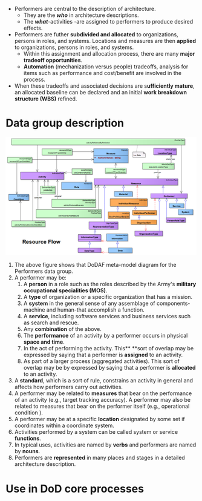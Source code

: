 * Performers are central to the description of architecture.
  * They are the _**who**_ in architecture descriptions.
  * The _**what**_-activities -are assigned to performers to produce desired effects.
* Performers are futher **subdivided and allocated** to organizations, persons in roles, and systems. Locations and measures are then **applied** to organizations, persons in roles, and systems.
  * Within this assignment and allocation process, there are many **major tradeoff opportunities**.
  * **Automation** \(mechanization versus people\) tradeoffs, analysis for items such as performance and cost/benefit are involved in the process.
* When these tradeoffs and associated decisions are s**ufficiently mature**, an allocated baseline can be declared and an initial **work breakdown structure \(WBS\)** refined.

# Data group description

![](/assets/Figure2.3.1-1.jpg)

1. The above figure shows that DoDAF meta-model diagram for the Performers data group.
2. A performer may be:
   1. A **person** in a role such as the roles described by the Army's **military occupational specialities \(MOS\)**.
   2. A **type** of organization or a specific organization that has a mission.
   3. A **system** in the general sense of any assemblage of components-machine and human-that accomplish a function.
   4. A **service**, including software services and business services such as search and rescue.
   5. Any **combination** of the above.
   6. The **performance** of an activity by a performer occurs in physical **space and time**.
   7. In the act of performing the activity. This** **sort of overlap may be expressed by saying that a performer is **assigned** to an activity.
   8. As part of a larger process \(aggregated activities\). This sort of overlap may be by expressed by saying that a performer is **allocated** to an activity.
3. A **standard**, which is a sort of rule, constrains an activity in general and affects how performers carry out activities.
4. A performer may be related to **measures** that bear on the performance of an activity \(e.g., target tracking accuracy\).  A performer may also be related to measures that bear on the performer itself \(e.g., operational condition \).
5. A performer may be at a specific **location** designated by some set if coordinates within a coordinate system. 
6. Activities performed by a system can be called system or service **functions**.
7. In typical uses, activities are named by **verbs** and performers are named by **nouns**.
8. Performers are **represented** in many places and stages in a detailed architecture description.

# Use in DoD core processes



